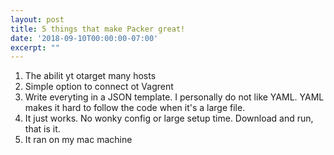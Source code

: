 ```yaml
---
layout: post
title: 5 things that make Packer great!
date: '2018-09-10T00:00:00-07:00'
excerpt: ""
---
```


1. The abilit yt otarget many hosts
1. Simple option to connect ot Vagrent
1. Write everyting in a JSON template.  I personally do not like YAML.  YAML makes it hard to follow the code when it's a large file.
1. It just works.  No wonky config or large setup time.  Download and run, that is it.
1. It ran on my mac machine

